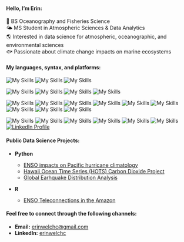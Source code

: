 #### Hello, I’m Erin:<br>
🌊 BS Oceanography and Fisheries Science<br>
🌤️ MS Student in Atmospheric Sciences & Data Analytics<br>
🌎 Interested in data science for atmospheric, oceanographic, and environmental sciences<br>
🐟 Passionate about climate change impacts on marine ecosystems<br>

#### My languages, syntax, and platforms:

![My Skills](https://img.shields.io/badge/Python-FFD43B?style=for-the-badge&logo=python&logoColor=blue)
![My Skills](https://img.shields.io/badge/R-276DC3?style=for-the-badge&logo=r&logoColor=white)
![My Skills](https://img.shields.io/badge/MATLAB-B12228?style=for-the-badge&logo=matlab&logoColor=white)

![My Skills](https://img.shields.io/badge/Folium-77B829?style=for-the-badge&logo=folium&logoColor=white)
![My Skills](https://img.shields.io/badge/Numpy-777BB4?style=for-the-badge&logo=numpy&logoColor=white)
![My Skills](https://img.shields.io/badge/Pandas-2C2D72?style=for-the-badge&logo=pandas&logoColor=white)
![My Skills](https://img.shields.io/badge/SciPy-654FF0?style=for-the-badge&logo=SciPy&logoColor=white)

![My Skills](https://img.shields.io/badge/conda-342B029.svg?&style=for-the-badge&logo=anaconda&logoColor=white)
![My Skills](https://img.shields.io/badge/Jupyter-F37626.svg?&style=for-the-badge&logo=Jupyter&logoColor=white)
![My Skills](https://img.shields.io/badge/Visual_Studio_Code-0078D4?style=for-the-badge&logo=visual%20studio%20code&logoColor=white)
![My Skills](https://img.shields.io/badge/Zsh-F15A24?style=for-the-badge&logo=Zsh&logoColor=white)
![My Skills](https://img.shields.io/badge/Bash-4EAA25?style=for-the-badge&logo=gnubash&logoColor=white)
![My Skills](https://img.shields.io/badge/PyCharm-1672B6.svg?style=for-the-badge&logo=pycharm&logoColor=white)
![My Skills](https://img.shields.io/badge/JetBrains-FF318C?style=for-the-badge&logo=JetBrains&logoColor=white)
![My Skills](https://img.shields.io/badge/XQuarz-CC5500?style=for-the-badge&logo=XQuarz&logoColor=white)
![My Skills](https://img.shields.io/badge/IDLE-FFD43B?style=for-the-badge&logo=IDLE&logoColor=blue)

![My Skills](https://img.shields.io/badge/Discord-5865F2?style=for-the-badge&logo=discord&logoColor=white)
![My Skills](https://img.shields.io/badge/Slack-4A154B?style=for-the-badge&logo=slack&logoColor=white)
![My Skills](https://img.shields.io/badge/GitHub%20Pages-222222?style=for-the-badge&logo=github%20Pages&logoColor=white)
![My Skills](https://img.shields.io/badge/GitHub-100000?style=for-the-badge&logo=github&logoColor=white)
![My Skills](https://img.shields.io/badge/LeetCode-000000?style=for-the-badge&logo=LeetCode&logoColor=)
![My Skills](https://img.shields.io/badge/Kaggle-20BEFF?style=for-the-badge&logo=Kaggle&logoColor=white)
[![LinkedIn Profile](https://img.shields.io/badge/LinkedIn-blue?style=for-the-badge&logo=linkedin)](https://www.linkedin.com/in/erinwelchc)


#### Public Data Science Projects:

- <b>Python</b>
  - [ENSO impacts on Pacific hurricane climatology](https://github.com/erinsatmosphere/ENSO-Hurricanes)
  - [Hawaii Ocean Time Series (HOTS) Carbon Dioxide Project](https://github.com/erinsatmosphere/HOTS-Analysis)
  - [Global Earhquake Distribution Analysis](https://github.com/erinsatmosphere/Earthquake-Analysis)

- <b>R</b>
  - [ENSO Teleconnections in the Amazon](https://github.com/erinsatmosphere/ENSO-Amazon)

#### Feel free to connect through the following channels:

*   **Email:** erinwelchc@gmail.com
*   **LinkedIn:** [erinwelchc](https://www.linkedin.com/in/erinwelchc)
